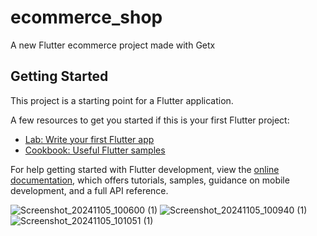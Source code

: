 # ecommerce_shop

A new Flutter ecommerce project made with Getx

## Getting Started

This project is a starting point for a Flutter application.

A few resources to get you started if this is your first Flutter project:

- [Lab: Write your first Flutter app](https://docs.flutter.dev/get-started/codelab)
- [Cookbook: Useful Flutter samples](https://docs.flutter.dev/cookbook)

For help getting started with Flutter development, view the
[online documentation](https://docs.flutter.dev/), which offers tutorials,
samples, guidance on mobile development, and a full API reference.



![Screenshot_20241105_100600 (1)](https://github.com/user-attachments/assets/91afa8b7-6d3d-45ab-ba46-683d01cefbed)
![Screenshot_20241105_100940 (1)](https://github.com/user-attachments/assets/40c588ce-50dc-44b3-a259-817a1a8ace55)
![Screenshot_20241105_101051 (1)](https://github.com/user-attachments/assets/2b49f626-1ce4-4ede-9f6b-ed12d7c56194)


